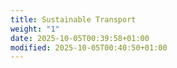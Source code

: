```yaml
---
title: Sustainable Transport
weight: "1"
date: 2025-10-05T00:39:58+01:00
modified: 2025-10-05T00:40:50+01:00
---
```

